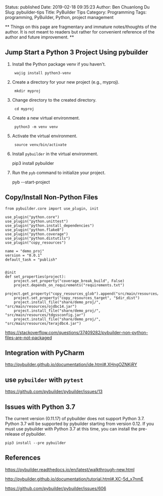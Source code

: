 Status: published
Date: 2019-02-18 09:35:23
Author: Ben Chuanlong Du
Slug: pybuilder-tips
Title: PyBuilder Tips
Category: Programming
Tags: programming, PyBuilder, Python, project management

**
Things on this page are
fragmentary and immature notes/thoughts of the author.
It is not meant to readers
but rather for convenient reference of the author and future improvement.
**

## Jump Start a Python 3 Project Using pybuilder

1. Install the Python package venv if you haven't. 

        wajig install python3-venv 

2. Create a directory for your new project (e.g., myproj).

        mkdir myproj

3. Change directory to the created directory. 

        cd myproj 

4. Create a new virtual environment.

        python3 -m venv venv 

5. Activate the virtual environment.

        source venv/bin/activate 

5. Install `pybuilder` in the virtual environment.

    pip3 install pybuilder
   
6. Run the `pyb` command to initialize your project.

    pyb --start-project 


## Copy/Install Non-Python Files
```
from pybuilder.core import use_plugin, init
 	 
use_plugin("python.core")
use_plugin("python.unittest")
use_plugin("python.install_dependencies")
use_plugin("python.flake8")
use_plugin("python.coverage")
use_plugin("python.distutils")
use_plugin("copy_resources")
 	 
name = "demo_proj"
version = "0.0.1"
default_task = "publish"
 	 
 	 
@init
def set_properties(project):
 	project.set_property("coverage_break_build", False)
 	project.depends_on_requirements("requirements.txt")
 	project.get_property("copy_resources_glob").append("src/main/resources/*.jar")
 	project.set_property("copy_resources_target", "$dir_dist")
 	project.install_file("share/demo_proj/", "src/main/resources/ojdbc14.jar")
 	project.install_file("share/demo_proj/", "src/main/resources/tdgssconfig.jar")
 	project.install_file("share/demo_proj/", "src/main/resources/terajdbc4.jar")
```

https://stackoverflow.com/questions/37409282/pybuilder-non-python-files-are-not-packaged

## Integration with PyCharm 

http://pybuilder.github.io/documentation/ide.html#.XHngOZNKjRY

## use `pybuilder` with `pytest`

https://github.com/pybuilder/pybuilder/issues/13

## Issues with Python 3.7 

The current version (0.11.17) of pybuilder does not support Python 3.7. 
Python 3.7 will be supported by pybuilder starting from version 0.12.
If you must use pybuilder with Python 3.7 at this time, 
you can install the pre-release of pybuilder.

	pip3 install --pre pybuilder


## References

https://pybuilder.readthedocs.io/en/latest/walkthrough-new.html

http://pybuilder.github.io/documentation/tutorial.html#.XC-5d_x7nmE

https://github.com/pybuilder/pybuilder/issues/606
